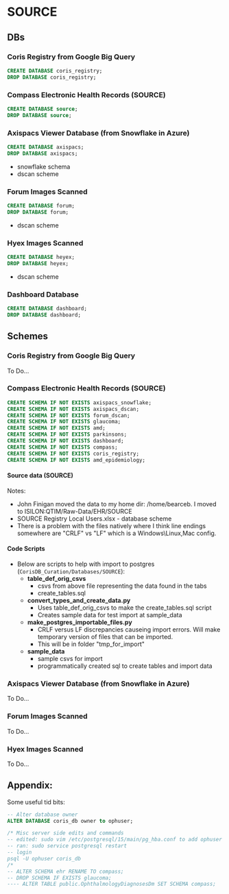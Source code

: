 # SOURCE

## DBs
### Coris Registry from Google Big Query
```sql
CREATE DATABASE coris_registry;
DROP DATABASE coris_registry;
```

### Compass Electronic Health Records (SOURCE)
```sql
CREATE DATABASE source;
DROP DATABASE source;

```

### Axispacs Viewer Database (from Snowflake in Azure)
```sql
CREATE DATABASE axispacs;
DROP DATABASE axispacs;
```
  * snowflake schema
  * dscan scheme

### Forum Images Scanned
```sql
CREATE DATABASE forum;
DROP DATABASE forum;
```
  * dscan scheme

### Hyex Images Scanned
```sql
CREATE DATABASE heyex;
DROP DATABASE heyex;
```
  * dscan scheme

### Dashboard Database
```sql
CREATE DATABASE dashboard;
DROP DATABASE dashboard;
```

## Schemes
### Coris Registry from Google Big Query
To Do...

### Compass Electronic Health Records (SOURCE)
```sql
CREATE SCHEMA IF NOT EXISTS axispacs_snowflake;
CREATE SCHEMA IF NOT EXISTS axispacs_dscan;
CREATE SCHEMA IF NOT EXISTS forum_dscan;
CREATE SCHEMA IF NOT EXISTS glaucoma;
CREATE SCHEMA IF NOT EXISTS amd;
CREATE SCHEMA IF NOT EXISTS parkinsons;
CREATE SCHEMA IF NOT EXISTS dashboard;
CREATE SCHEMA IF NOT EXISTS compass;
CREATE SCHEMA IF NOT EXISTS coris_registry;
CREATE SCHEMA IF NOT EXISTS amd_epidemiology;
```

#### Source data (SOURCE)
Notes:  
* John Finigan moved the data to my home dir: /home/bearceb. I moved to ISILON:QTIM/Raw-Data/EHR/SOURCE
* SOURCE Registry Local Users.xlsx - database scheme
* There is a problem with the files natively where I think line endings somewhere are "CRLF" vs "LF" which is a Windows\Linux,Mac config.

#### Code Scripts
* Below are scripts to help with import to postgres (`CorisDB_Curation/Databases/SOURCE`):
  * **table_def_orig_csvs**
    - csvs from above file representing the data found in the tabs
    - create_tables.sql 
  * **convert_types_and_create_data.py**
    - Uses table_def_orig_csvs to make the create_tables.sql script
    - Creates sample data for test import at sample_data
  * **make_postgres_importable_files.py**
    - CRLF versus LF discrepancies causeing import errors. Will make temporary version of files that can be imported.
    - This will be in folder "tmp_for_import"
  * **sample_data**
    - sample csvs for import
    - programmatically created sql to create tables and import data


### Axispacs Viewer Database (from Snowflake in Azure)
To Do...


### Forum Images Scanned
To Do...

### Hyex Images Scanned
To Do...


## Appendix:
Some useful tid bits:
```sql
-- Alter database owner
ALTER DATABASE coris_db owner to ophuser;

/* Misc server side edits and commands
-- edited: sudo vim /etc/postgresql/15/main/pg_hba.conf to add ophuser to coris_db on line 93.
-- ran: sudo service postgresql restart
-- login
psql -U ophuser coris_db
/*
-- ALTER SCHEMA ehr RENAME TO compass;
-- DROP SCHEMA IF EXISTS glaucoma;
---- ALTER TABLE public.OphthalmologyDiagnosesDm SET SCHEMA compass;
```


